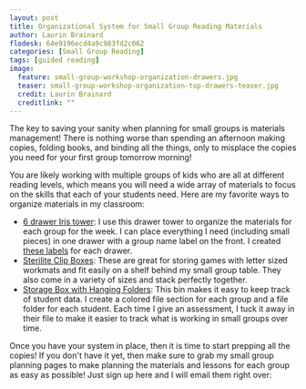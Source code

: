 ```yaml
---
layout: post
title: Organizational System for Small Group Reading Materials
author: Laurin Brainard
flodesk: 64e9196ecd4a9c983fd2c062
categories: [Small Group Reading]
tags: [guided reading]
image:
  feature: small-group-workshop-organization-drawers.jpg
  teaser: small-group-workshop-organization-top-drawers-teaser.jpg
  credit: Laurin Brainard
  creditlink: ""
---
```

The key to saving your sanity when planning for small groups is materials management! There is nothing worse than spending an afternoon making copies, folding books, and binding all the things, only to misplace the copies you need for your first group tomorrow morning! 

You are likely working with multiple groups of kids who are all at different reading levels, which means you will need a wide array of materials to focus on the skills that each of your students need. Here are my favorite ways to organize materials in my classroom:

- [6 drawer Iris tower](https://amzn.to/44siyNI): I use this drawer tower to organize the materials for each group for the week. I can place everything I need (including small pieces) in one drawer with a group name label on the front. I created [these labels](https://www.teacherspayteachers.com/Product/Black-and-Brights-EDITABLE-Bin-Labels-Classroom-Decor-3371262?utm_source=PB%20Blog&utm_campaign=Sterilite%20bin%20labels) for each drawer.
- [Sterilite Clip Boxes](https://amzn.to/44qZE9O): These are great for storing games with letter sized workmats and fit easily on a shelf behind my small group table. They also come in a variety of sizes and stack perfectly together.
- [Storage Box with Hanging Folders](https://amzn.to/3qM0EaM): This bin makes it easy to keep track of student data. I create a colored file section for each group and a file folder for each student. Each time I give an assessment, I tuck it away in their file to make it easier to track what is working in small groups over time.

Once you have your system in place, then it is time to start prepping all the copies! If you don't have it yet, then make sure to grab my small group planning pages to make planning the materials and lessons for each group as easy as possible! Just sign up here and I will email them right over:
